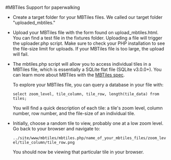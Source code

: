 #MBTiles Support for paperwalking

* Create a target folder for your MBTiles files. We called our target folder
"uploaded_mbtiles."

* Upload your MBTiles file with the form found on upload_mbtiles.html. You can find a 
test file in the fixtures folder. Uploading a file will trigger the uploader.php script.
Make sure to check your PHP installation to see the file-size limit for uploads. If 
your MBTiles file is too large, the upload will fail. 

* The mbtiles.php script will allow you to access individual tiles in a MBTiles file, 
which is essentially a SQLite flat file (SQLite v3.0.0+). You can learn more about
MBTiles with the [MBTiles spec](https://github.com/mapbox/mbtiles-spec/blob/master/1.2/spec.md). 

    To explore your MBTiles file, you can query a database in your file with:

    `select zoom_level, tile_column, tile_row, length(tile_data) from tiles;`

    You will find a quick description of each tile: a tile's zoom level, column number, 
row number, and the file-size of an individual tile.

* Initially, choose a random tile to view, probably one at a low zoom level. Go back to 
your browser and navigate to:

    `../site/www/mbtiles/mbtiles.php/name_of_your_mbtiles_files/zoom_level/tile_column/tile_row.png`

    You should now be viewing that particular tile in your browser.